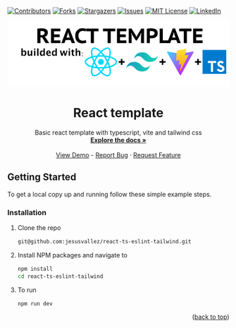 <div id="top"></div>

<!-- https://github.com/othneildrew/Best-README-Template >
<!-- PROJECT SHIELDS -->
<!--
*** I'm using markdown "reference style" links for readability.
*** Reference links are enclosed in brackets [ ] instead of parentheses ( ).
*** See the bottom of this document for the declaration of the reference variables
*** for contributors-url, forks-url, etc. This is an optional, concise syntax you may use.
*** https://www.markdownguide.org/basic-syntax/#reference-style-links
-->
[![Contributors][contributors-shield]][contributors-url]
[![Forks][forks-shield]][forks-url]
[![Stargazers][stars-shield]][stars-url]
[![Issues][issues-shield]][issues-url]
[![MIT License][license-shield]][license-url]
[![LinkedIn][linkedin-shield]][linkedin-url]

<!-- PROJECT LOGO -->
<div align="center">
  <a href="https://github.com/jesusvallez/react-ts-eslint-tailwind">
    <img src=".config/logo.png" alt="Logo">
  </a>
  <h1 align="center">React template</h1>
  <p align="center">
    Basic react template with typescript, vite and tailwind css
    <br />
    <a href="https://github.com/jesusvallez/react-ts-eslint-tailwind"><strong>Explore the docs »</strong></a>
    <br />
    <br />
    <a href="https://github.com/jesusvallez/react-ts-eslint-tailwind">View Demo</a>
    -
    <a href="https://github.com/jesusvallez/react-ts-eslint-tailwind/issues">Report Bug</a>
    ·
    <a href="https://github.com/jesusvallez/react-ts-eslint-tailwind/issues">Request Feature</a>
  </p>
</div>

<!-- GETTING STARTED -->
## Getting Started
To get a local copy up and running follow these simple example steps.

### Installation
1. Clone the repo
   ```sh
   git@github.com:jesusvallez/react-ts-eslint-tailwind.git
   ```
2. Install NPM packages and navigate to
   ```sh
   npm install
   cd react-ts-eslint-tailwind
   ```
3. To run 
   ```js
   npm run dev
   ```
<p align="right">(<a href="#top">back to top</a>)</p>

<!-- MARKDOWN LINKS & IMAGES -->
<!-- https://www.markdownguide.org/basic-syntax/#reference-style-links -->
[contributors-shield]: https://img.shields.io/github/contributors/jesusvallez/react-ts-eslint-tailwind.svg?style=for-the-badge
[contributors-url]: https://github.com/jesusvallez/react-ts-eslint-tailwind/graphs/contributors
[forks-shield]: https://img.shields.io/github/forks/jesusvallez/react-ts-eslint-tailwind.svg?style=for-the-badge
[forks-url]: https://github.com/jesusvallez/react-ts-eslint-tailwind/network/members
[stars-shield]: https://img.shields.io/github/stars/jesusvallez/react-ts-eslint-tailwind.svg?style=for-the-badge
[stars-url]: https://github.com/jesusvallez/react-ts-eslint-tailwind/stargazers
[issues-shield]: https://img.shields.io/github/issues/jesusvallez/react-ts-eslint-tailwind.svg?style=for-the-badge
[issues-url]: https://github.com/jesusvallez/react-ts-eslint-tailwind/issues
[license-shield]: https://img.shields.io/github/license/jesusvallez/react-ts-eslint-tailwind.svg?style=for-the-badge
[license-url]: https://github.com/jesusvallez/react-ts-eslint-tailwind/blob/master/LICENSE.txt
[linkedin-shield]: https://img.shields.io/badge/-LinkedIn-black.svg?style=for-the-badge&logo=linkedin&colorB=555
[linkedin-url]: https://linkedin.com/in/jesusvallez
[product-screenshot]: images/screenshot.png